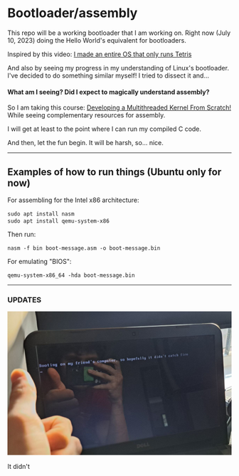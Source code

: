 # Bootloader/assembly
This repo will be a working bootloader that I am working on.
Right now (July 10, 2023) doing the Hello World's equivalent for bootloaders.

Inspired by this video: [I made an entire OS that only runs Tetris](https://youtu.be/FaILnmUYS_U)

And also by seeing my progress in my understanding of Linux's bootloader.
I've decided to do something similar myself!
I tried to dissect it and... 
#### What am I seeing? Did I expect to magically understand assembly?

So I am taking this course: [Developing a Multithreaded Kernel From Scratch!](https://www.udemy.com/course/developing-a-multithreaded-kernel-from-scratch/)
While seeing complementary resources for assembly.

I will get at least to the point where I can run my compiled C code.

And then, let the fun begin.
It will be harsh, so... nice.

---

## Examples of how to run things (Ubuntu only for now)
For assembling for the Intel x86 architecture:
```
sudo apt install nasm
sudo apt install qemu-system-x86
```
Then run:
```
nasm -f bin boot-message.asm -o boot-message.bin
```
For emulating "BIOS":
```
qemu-system-x86_64 -hda boot-message.bin
```

---
### UPDATES
![booting](./bootloader-works.jpg)

It didn't
